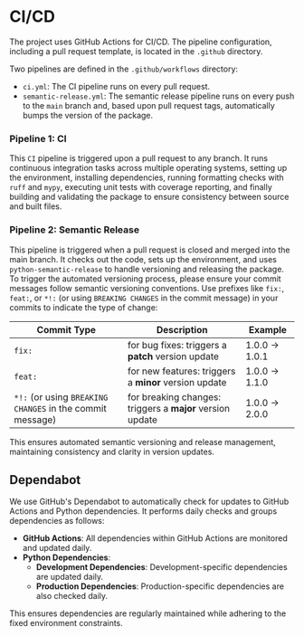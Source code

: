 # CI/CD

The project uses GitHub Actions for CI/CD. The pipeline configuration, including a pull request template, is located in the `.github` directory.

Two pipelines are defined in the `.github/workflows` directory:

- `ci.yml`: The CI pipeline runs on every pull request.
- `semantic-release.yml`: The semantic release pipeline runs on every push to the `main` branch and, based upon pull request tags, automatically bumps the version of the package.

### Pipeline 1: CI

This `CI` pipeline is triggered upon a pull request to any branch. It runs continuous integration tasks across multiple operating systems, setting up the environment, installing dependencies, running formatting checks with `ruff` and `mypy`, executing unit tests with coverage reporting, and finally building and validating the package to ensure consistency between source and built files.

### Pipeline 2: Semantic Release

This pipeline is triggered when a pull request is closed and merged into the main branch. It checks out the code, sets up the environment, and uses `python-semantic-release` to handle versioning and releasing the package. To trigger the automated versioning process, please ensure your commit messages follow semantic versioning conventions. Use prefixes like `fix:`, `feat:`, or `*!:` (or using `BREAKING CHANGES` in the commit message) in your commits to indicate the type of change:

| Commit Type                               | Description                                     | Example                     |
|-------------------------------------------|-------------------------------------------------|-----------------------------|
| `fix:`                                    | for bug fixes: triggers a **patch** version update | 1.0.0 -> 1.0.1              |
| `feat:`                                   | for new features: triggers a **minor** version update | 1.0.0 -> 1.1.0              |
| `*!:` (or using `BREAKING CHANGES` in the commit message) | for breaking changes: triggers a **major** version update | 1.0.0 -> 2.0.0              |

This ensures automated semantic versioning and release management, maintaining consistency and clarity in version updates.

## Dependabot

We use GitHub's Dependabot to automatically check for updates to GitHub Actions and Python dependencies. It performs daily checks and groups dependencies as follows:

- **GitHub Actions**: All dependencies within GitHub Actions are monitored and updated daily.
- **Python Dependencies**:
  - **Development Dependencies**: Development-specific dependencies are updated daily.
  - **Production Dependencies**: Production-specific dependencies are also checked daily.

This ensures dependencies are regularly maintained while adhering to the fixed environment constraints.
